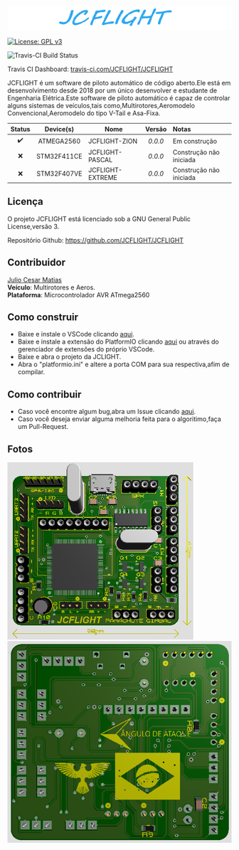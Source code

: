 ![JCFLIGHT](Photos/Logo.png)

[![License: GPL v3](https://img.shields.io/badge/License-GPLv3-blue.svg)](https://www.gnu.org/licenses/gpl-3.0)

![Travis-CI Build Status](https://travis-ci.com/JCFLIGHT/JCFLIGHT.svg?branch=master)

Travis CI Dashboard: [travis-ci.com/JCFLIGHT/JCFLIGHT](https://travis-ci.com/JCFLIGHT/JCFLIGHT)

JCFLIGHT é um software de piloto automático de código aberto.Ele está em desenvolvimento desde 2018 por um único desenvolver e estudante de Engenharia Elétrica.Este software de piloto automático é capaz de controlar alguns sistemas de veículos,tais como,Multirotores,Aeromodelo Convencional,Aeromodelo do tipo V-Tail e Asa-Fixa.

| Status | Device(s) | Nome | Versão | Notas |
| :----: | :-------: | ---- | :-----: | :---- |
| :heavy_check_mark:  | ATMEGA2560 | JCFLIGHT-ZION| *0.0.0* | Em construção |
| :x:  | STM32F411CE | JCFLIGHT-PASCAL| *0.0.0* | Construção não iniciada |
| :x:  | STM32F407VE | JCFLIGHT-EXTREME| *0.0.0* | Construção não iniciada |

## Licença

O projeto JCFLIGHT está licenciado sob a GNU General Public License,versão 3.

Repositório Github: https://github.com/JCFLIGHT/JCFLIGHT

## Contribuidor

[Julio Cesar Matias](https://github.com/JuliooCesarMDM)                                                        
**Veículo**: Multirotores e Aeros.                                                                    
**Plataforma**: Microcontrolador AVR ATmega2560     

## Como construir

- Baixe e instale o VSCode clicando [aqui](https://visualstudio.microsoft.com/pt-br/downloads/).
- Baixe e instale a extensão do PlatformIO clicando [aqui](https://platformio.org/platformio-ide) ou através do gerenciador de extensões do próprio VSCode.
- Baixe e abra o projeto da JCLIGHT.
- Abra o "platformio.ini" e altere a porta COM para sua respectiva,afim de compilar.

## Como contribuir

- Caso você encontre algum bug,abra um Issue clicando [aqui](https://github.com/JCFLIGHT/JCFLIGHT/issues).
- Caso você deseja enviar alguma melhoria feita para o algoritimo,faça um Pull-Request.

## Fotos

![JCFLIGHT](Photos/Front.png)
![JCFLIGHT](Photos/Back.png)